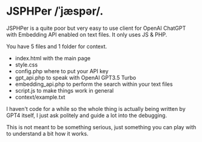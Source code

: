 # JSPHPer /ˈjæspər/.
JSPHPer is a quite poor but very easy to use client for OpenAI ChatGPT with Embedding API enabled on text files. 
It only uses JS &amp; PHP.

You have 5 files and 1 folder for context.

- index.html with the main page
- style.css 
- config.php where to put your API key
- gpt_api.php to speak with OpenAI GPT3.5 Turbo
- embedding_api.php to perform the search within your text files
- script.js to make things work in general
- context/example.txt

I haven't code for a while so the whole thing is actually being written by GPT4 itself, I just ask politely and guide a lot into the debugging.

This is not meant to be something serious, just something you can play with to understand a bit how it works.
